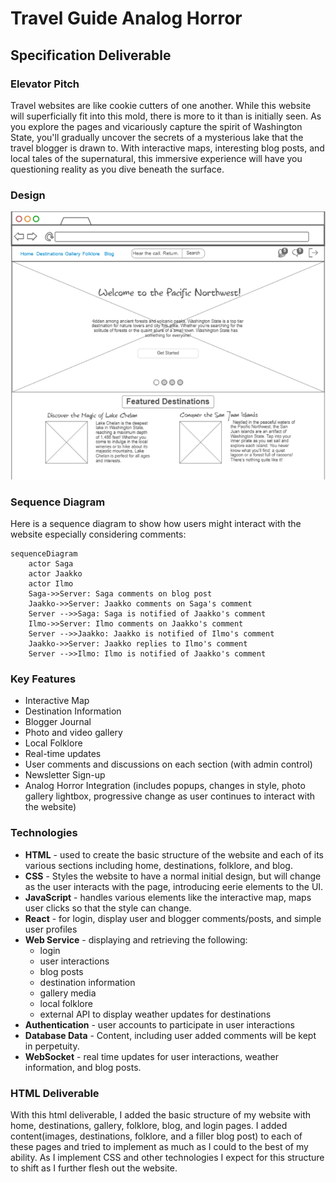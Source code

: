 # Travel Guide Analog Horror

## Specification Deliverable
### Elevator Pitch
Travel websites are like cookie cutters of one another. While this website will superficially fit into this mold, there is more to it than is initially seen. As you explore the pages and vicariously capture the spirit of Washington State, you'll gradually uncover the secrets of a mysterious lake that the travel blogger is drawn to. With interactive maps, interesting blog posts, and local tales of the supernatural, this immersive experience will have you questioning reality as you dive beneath the surface.

### Design
![Concept design for website](images/homepage.png)

### Sequence Diagram
Here is a sequence diagram to show how users might interact with the website especially considering comments:

```mermaid
sequenceDiagram
    actor Saga
    actor Jaakko
    actor Ilmo
    Saga->>Server: Saga comments on blog post
    Jaakko->>Server: Jaakko comments on Saga's comment
    Server -->>Saga: Saga is notified of Jaakko's comment
    Ilmo->>Server: Ilmo comments on Jaakko's comment
    Server -->>Jaakko: Jaakko is notified of Ilmo's comment
    Jaakko->>Server: Jaakko replies to Ilmo's comment
    Server -->>Ilmo: Ilmo is notified of Jaakko's comment
```


### Key Features
- Interactive Map
- Destination Information
- Blogger Journal
- Photo and video gallery
- Local Folklore
- Real-time updates
- User comments and discussions on each section (with admin control)
- Newsletter Sign-up
- Analog Horror Integration (includes popups, changes in style, photo gallery lightbox, progressive change as user continues to interact with the website)

### Technologies
- **HTML** - used to create the basic structure of the website and each of its various sections including home, destinations, folklore, and blog.
- **CSS** - Styles the website to have a normal initial design, but will change as the user interacts with the page, introducing eerie elements to the UI.
- **JavaScript** - handles various elements like the interactive map, maps user clicks so that the style can change.
- **React** - for login, display user and blogger comments/posts, and simple user profiles
- **Web Service** - displaying and retrieving the following:
    - login
    - user interactions
    - blog posts
    - destination information
    - gallery media
    - local folklore 
    - external API to display weather updates for destinations 
- **Authentication** - user accounts to participate in user interactions
- **Database Data** - Content, including user added comments will be kept in perpetuity.
- **WebSocket** - real time updates for user interactions, weather information, and blog posts.

### HTML Deliverable
With this html deliverable, I added the basic structure of my website with home, destinations, gallery, folklore, blog, and login pages. I added content(images, destinations, folklore, and a filler blog post) to each of these pages and tried to implement as much as I could to the best of my ability. As I implement CSS and other technologies I expect for this structure to shift as I further flesh out the website.